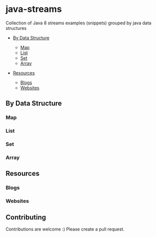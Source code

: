 # java-streams
Collection of Java 8 streams examples (snippets) grouped by java data structures

- [By Data Structure](#by-data-structure)
  - [Map](#map)
  - [List](#list)
  - [Set](#set)
  - [Array](#array)


- [Resources](#resources)
  - [Blogs](#blogs)
  - [Websites](#websites)

## By Data Structure

### Map
### List
### Set
### Array

## Resources

### Blogs
### Websites

## Contributing

Contributions are welcome :) Please create a pull request.
